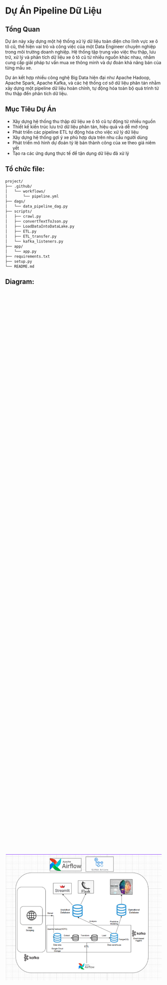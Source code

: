 # Dự Án Pipeline Dữ Liệu

## Tổng Quan

Dự án này xây dựng một hệ thống xử lý dữ liệu toàn diện cho lĩnh vực xe ô tô cũ, thể hiện vai trò và công việc của một Data Engineer chuyên nghiệp trong môi trường doanh nghiệp. Hệ thống tập trung vào việc thu thập, lưu trữ, xử lý và phân tích dữ liệu xe ô tô cũ từ nhiều nguồn khác nhau, nhằm cung cấp giải pháp tư vấn mua xe thông minh và dự đoán khả năng bán của từng mẫu xe.

Dự án kết hợp nhiều công nghệ Big Data hiện đại như Apache Hadoop, Apache Spark, Apache Kafka, và các hệ thống cơ sở dữ liệu phân tán nhằm xây dựng một pipeline dữ liệu hoàn chỉnh, tự động hóa toàn bộ quá trình từ thu thập đến phân tích dữ liệu.

## Mục Tiêu Dự Án
- Xây dựng hệ thống thu thập dữ liệu xe ô tô cũ tự động từ nhiều nguồn
- Thiết kế kiến trúc lưu trữ dữ liệu phân tán, hiệu quả và dễ mở rộng
- Phát triển các pipeline ETL tự động hóa cho việc xử lý dữ liệu
- Xây dựng hệ thống gợi ý xe phù hợp dựa trên nhu cầu người dùng
- Phát triển mô hình dự đoán tỷ lệ bán thành công của xe theo giá niêm yết
- Tạo ra các ứng dụng thực tế để tận dụng dữ liệu đã xử lý

## Tổ chức file:
```
project/
├── .github/
│   └── workflows/
│       └── pipeline.yml
├── dags/
│   └── data_pipeline_dag.py
├── scripts/
│   ├── crawl.py
│   ├── convertTextToJson.py
│   ├── LoadDataIntoDataLake.py
│   ├── ETL.py
│   ├── ETL_transfer.py
│   └── kafka_listeners.py
├── app/
│   └── app.py
├── requirements.txt
├── setup.py
└── README.md
```
## Diagram:
  <div style="display: flex; justify-content: center; align-items: center; height: 100vh;">
      <img src="https://github.com/VietDucFCB/CarInsight-End-to-End-Data-Engineering-for-Used-Cars/blob/main/Diagram.png" width="500"/>
  </div>
  
## Kiến Trúc Pipeline:
```
┌────────────┐    ┌────────────┐    ┌──────────────────┐    ┌────────┐    ┌────────────┐
│            │    │            │    │                  │    │        │    │            │
│  crawl.py  ├───►│convertText ├───►│LoadDataIntoData  ├───►│  Kafka ├───►│   ETL.py   │
│            │    │ToJson.py   │    │Lake.py           │    │        │    │            │
└────────────┘    └────────────┘    └──────────────────┘    └────┬───┘    └─────┬──────┘
                                                                 │              │
                                                                 │              │
                                                                 │              ▼
                                                                 │        ┌──────────────┐
                                                                 │        │              │
                                                                 │        │ETL_transfer.py│
                                                                 │        │              │
                                                                 │        └──────┬───────┘
                                                                 │               │
                                                                 │               │
                                                                 ▼               ▼
                                                           ┌─────────┐    ┌──────────────┐
                                                           │         │    │              │
                                                           │  app.py │◄───┤Data Warehouse│
                                                           │         │    │              │
                                                           └─────────┘    └──────────────┘
```

## Các Thành Phần Chính

- **Thu Thập Dữ Liệu**: `crawl.py` trích xuất dữ liệu từ các trang web
- **Biến Đổi Dữ Liệu**: `convertTextToJson.py` và các script ETL xử lý dữ liệu thô
- **Lưu Trữ Dữ Liệu**: HDFS làm giải pháp data lake
- **Xử Lý Dữ Liệu**: Apache Airflow để điều phối quy trình làm việc
- **Hệ Thống Sự Kiện**: Kafka để kích hoạt các hành động dựa trên sự kiện dữ liệu
- **Kho Dữ Liệu**: Cơ sở dữ liệu PostgreSQL để lưu trữ dữ liệu có cấu trúc
- **Ứng Dụng**: Ứng dụng web dựa trên Streamlit để đưa ra hệ thống tư vấn mua xe
- **CI/CD**: GitHub Actions để tự động hóa thực thi pipeline

## Quy Trình Xử Lý Dữ Liệu
1. Thu Thập Dữ Liệu: Crawler định kỳ thu thập dữ liệu về xe ô tô cũ từ nhiều nguồn khác nhau
2. Lưu Trữ Thô: Dữ liệu được lưu trữ dưới dạng JSON trong hệ thống tệp cục bộ
3. Nạp Vào Data Lake: Dữ liệu được chuyển vào Data Lake HDFS để lưu trữ lâu dài
4. ETL Cơ Bản: Dữ liệu được làm sạch, chuyển đổi và nạp vào HDFS
5. Phân Vùng Dữ Liệu: Dữ liệu trong HDFS được tổ chức theo cấu trúc phân vùng hiệu quả
6. Xử Lý Nâng Cao: Apache Spark thực hiện các phân tích phức tạp trên dữ liệu
7. Tải Vào Kho Dữ Liệu Chuyên Dụng:
  - Dữ liệu cho hệ thống tư vấn xe
  - Dữ liệu cho hệ thống dự đoán bán hàng
8. Ứng Dụng:
- API cho hệ thống tư vấn xe theo yêu cầu
- Công cụ phân tích và dự đoán khả năng bán hàng

## Hệ thống tư vấn gợi ý mua xe theo yêu cầu của khách hàng:
Người dùng thông qua các thông tin sau: Năm sản xuất, nhà sản xuất xe mong muốn, Giá trong một phạm vi nhất định, có chính sách trả góp hay không, v.v ... Loại động cơ nào, sử dụng nhiên liệu nào và một số đặc điểm nếu cần thiết. Ứng dụng sẽ truy vấn cơ sở dữ liệu có sẵn trong PostgreSQL, thông tin được nhập bởi người dùng có thể trống, sau đó đầu ra sẽ là tất cả thông tin của xe theo yêu cầu của nhà nhập khẩu và được sắp xếp bằng cách tăng giá.

  <div style="display: flex; justify-content: center; align-items: center; height: 100vh;">
      <img src="https://github.com/VietDucFCB/ProjectSummer2024/blob/main/2.png" width="900"/>
  </div>
  
[Used car recomendation system](https://carinsight-end-to-end-data-engineering-for-used-cars-myh5xntg3.streamlit.app/)
